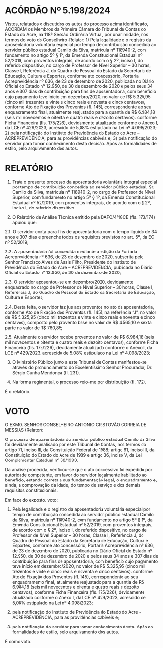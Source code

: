 # ACÓRDÃO Nº 5.198/2024

Vistos, relatados e discutidos os autos do processo acima identificado, ACORDAM os Membros da Primeira Câmara do Tribunal de Contas do Estado do Acre, na 118ª Sessão Ordinária Virtual, por unanimidade, nos termos do voto do Conselheiro-Relator: 1) Pela legalidade e o registro da aposentadoria voluntária especial por tempo de contribuição concedida ao servidor público estadual Camilo da Silva, matrícula nº 118940-2, com fundamento no artigo 5º § 1º, da Emenda Constitucional Estadual nº 52/2019, com proventos integrais, de acordo com o § 2º, inciso I, do referido dispositivo, no cargo de Professor de Nível Superior – 30 horas, Classe I, Referência J, do Quadro de Pessoal do Estado da Secretaria de Educação, Cultura e Esportes, conforme ato concessório, Portaria Acreprevidência nº 636, de 23 de dezembro de 2020, publicada no Diário Oficial do Estado nº 12.950, de 30 de dezembro de 2020 e pelos seus 34 anos e 307 dias de contribuição para fins de aposentadoria, com benefício cujo pagamento teve início em dezembro/2020, no valor de R$ 5.325,95 (cinco mil trezentos e vinte e cinco reais e noventa e cinco centavos), conforme Ato de Fixação dos Proventos (fl. 145), correspondente ao seu enquadramento final, atualmente reajustado para a quantia de R$ 6.984,18 (seis mil novecentos e oitenta e quatro reais e dezoito centavos). conforme Ficha Financeira (fls. 175/226), devidamente atualizado conforme o Anexo I, da LCE nº 429/2023, acrescido de 5,08% estipulado na Lei nº 4.098/2023; 2) pela notificação do Instituto de Previdência do Estado do Acre – ACREPREVIDÊNCIA, para as providências cabíveis e; 3) pela notificação do servidor para tomar conhecimento desta decisão. Após as formalidades de estilo, pelo arquivamento dos autos.

# RELATÓRIO

1. Trata o presente processo da aposentadoria voluntária integral especial por tempo de contribuição concedida ao servidor público estadual, Sr. Camilo da Silva, matrícula nº 118940-2, no cargo de Professor de Nível Superior, com fundamento no artigo 5º § 1º, da Emenda Constitucional Estadual nº 52/2019, com proventos integrais, de acordo com o § 2º, inciso I, do referido dispositivo.

2. O Relatório de Análise Técnica emitido pela DAFO/4ªIGCE (fls. 173/174) apurou que:

2.1. O servidor conta para fins de aposentadoria com o tempo líquido de 34 anos e 307 dias e preenche todos os requisitos previstos no art. 5º, da EC nº 52/2019;

2.2. A aposentadoria foi concedida mediante a edição da Portaria Acreprevidência nº 636, de 23 de dezembro de 2020, subscrita pelo Senhor Francisco Alves de Assis Filho, Presidente do Instituto de Previdência do Estado do Acre – ACREPREVIDÊNCIA, publicada no Diário Oficial do Estado nº 12.950, de 30 de dezembro de 2020;

2.3. O servidor aposentou-se em dezembro/2020, devidamente enquadrado no cargo de Professor de Nível Superior – 30 horas, Classe I, Referência J, do Quadro de Pessoal do Estado da Secretaria de Educação, Cultura e Esportes;

2.4. Desta feita, o servidor faz jus aos proventos no ato da aposentadoria, conforme Ato de Fixação dos Proventos (fl. 145), na referência “J”, no valor de R$ 5.325,95 (cinco mil trezentos e vinte e cinco reais e noventa e cinco centavos), composto pelo provento base no valor de R$ 4.565,10 e sexta parte no valor de R$ 760,85;

2.5. Atualmente o servidor recebe proventos no valor de R$ 6.984,18 (seis mil novecentos e oitenta e quatro reais e dezoito centavos), conforme Ficha Financeira (fls. 175/226), devidamente atualizado conforme o Anexo I, da LCE nº 429/2023, acrescido de 5,08% estipulado na Lei nº 4.098/2023;

3. O Ministério Público junto a este Tribunal de Contas manifestou-se através do pronunciamento do Excelentíssimo Senhor Procurador, Dr. Sérgio Cunha Mendonça (fl. 231).

4. Na forma regimental, o processo veio-me por distribuição (fl. 172).

É o relatório.

# VOTO

O EXMO. SENHOR CONSELHEIRO ANTONIO CRISTOVÃO CORREIA DE MESSIAS (Relator):

O processo de aposentadoria do servidor público estadual Camilo da Silva foi devidamente analisado por este Tribunal de Contas, nos termos do artigo 71, inciso III, da Constituição Federal de 1988; artigo 61, inciso III, da Constituição do Estado do Acre de 1989 e artigo 36, inciso V, da Lei Complementar Estadual nº 38/1993.

Da análise procedida, verificou-se que o ato concessivo foi expedido por autoridade competente, em favor do servidor legalmente habilitado ao benefício, estando correta a sua fundamentação legal, o enquadramento e, ainda, a comprovação da idade, do tempo de serviço e dos demais requisitos constitucionais.

Em face do exposto, voto:

1. Pela legalidade e o registro da aposentadoria voluntária especial por tempo de contribuição concedida ao servidor público estadual Camilo da Silva, matrícula nº 118940-2, com fundamento no artigo 5º § 1º, da Emenda Constitucional Estadual nº 52/2019, com proventos integrais, de acordo com o § 2º, inciso I, do referido dispositivo, no cargo de Professor de Nível Superior – 30 horas, Classe I, Referência J, do Quadro de Pessoal do Estado da Secretaria de Educação, Cultura e Esportes, conforme ato concessório, Portaria Acreprevidência nº 636, de 23 de dezembro de 2020, publicada no Diário Oficial do Estado nº 12.950, de 30 de dezembro de 2020 e pelos seus 34 anos e 307 dias de contribuição para fins de aposentadoria, com benefício cujo pagamento teve início em dezembro/2020, no valor de R$ 5.325,95 (cinco mil trezentos e vinte e cinco reais e noventa e cinco centavos). conforme Ato de Fixação dos Proventos (fl. 145), correspondente ao seu enquadramento final, atualmente reajustado para a quantia de R$ 6.984,18 (seis mil novecentos e oitenta e quatro reais e dezoito centavos), conforme Ficha Financeira (fls. 175/226), devidamente atualizado conforme o Anexo I, da LCE nº 429/2023, acrescido de 5,08% estipulado na Lei nº 4.098/2023;

2. pela notificação do Instituto de Previdência do Estado do Acre - ACREPREVIDÊNCIA, para as providências cabíveis e;

3. pela notificação do servidor para tomar conhecimento desta. Após as formalidades de estilo, pelo arquivamento dos autos.

É como voto.